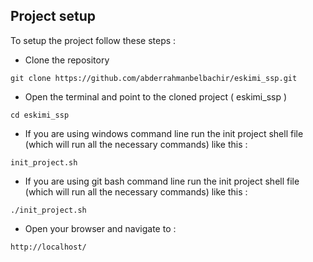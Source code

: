 ## Project setup

To setup the project follow these steps :

- Clone the repository

```
git clone https://github.com/abderrahmanbelbachir/eskimi_ssp.git
```
- Open the terminal and point to the cloned project ( eskimi_ssp )

```
cd eskimi_ssp

```

- If you are using windows command line run the init project shell file (which will run all the necessary commands) like this : 

```
init_project.sh
```

- If you are using git bash command line run the init project shell file (which will run all the necessary commands) like this : 

```
./init_project.sh

```

- Open your browser and navigate to : 

```
http://localhost/

```
